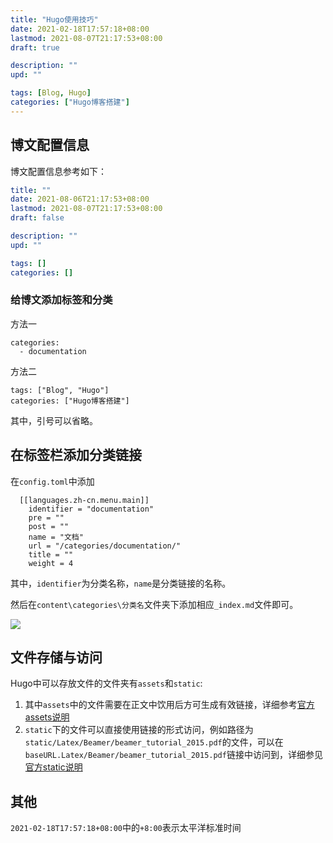 ```yaml
---
title: "Hugo使用技巧"
date: 2021-02-18T17:57:18+08:00
lastmod: 2021-08-07T21:17:53+08:00
draft: true

description: ""
upd: ""

tags: [Blog, Hugo]
categories: ["Hugo博客搭建"]
---
```


## 博文配置信息

博文配置信息参考如下：

```yaml
title: ""
date: 2021-08-06T21:17:53+08:00
lastmod: 2021-08-07T21:17:53+08:00
draft: false

description: ""
upd: ""

tags: []
categories: []
```

### 给博文添加标签和分类

方法一

```
categories:
  - documentation
```

方法二

```
tags: ["Blog", "Hugo"]
categories: ["Hugo博客搭建"]
```

其中，引号可以省略。

## 在标签栏添加分类链接

在`config.toml`中添加

```
  [[languages.zh-cn.menu.main]]
    identifier = "documentation"
    pre = ""
    post = ""
    name = "文档"
    url = "/categories/documentation/"
    title = ""
    weight = 4
```

其中，`identifier`为分类名称，`name`是分类链接的名称。

然后在`content\categories\分类名`文件夹下添加相应`_index.md`文件即可。

![](https://cdn.jsdelivr.net/gh/henrywu97/FigBed/Figs/20210218180936.png)



## 文件存储与访问

Hugo中可以存放文件的文件夹有`assets`和`static`:

1. 其中`assets`中的文件需要在正文中饮用后方可生成有效链接，详细参考[官方assets说明](https://gohugo.io/hugo-pipes/introduction/#asset-directory)
2. `static`下的文件可以直接使用链接的形式访问，例如路径为`static/Latex/Beamer/beamer_tutorial_2015.pdf`的文件，可以在`baseURL.Latex/Beamer/beamer_tutorial_2015.pdf`链接中访问到，详细参见[官方static说明](https://gohugo.io/content-management/static-files/)

## 其他

`2021-02-18T17:57:18+08:00`中的`+8:00`表示太平洋标准时间

